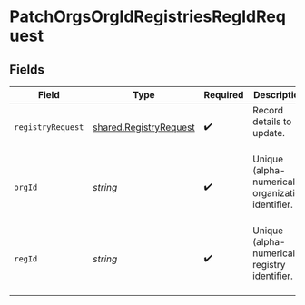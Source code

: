 # PatchOrgsOrgIdRegistriesRegIdRequest


## Fields

| Field                                                            | Type                                                             | Required                                                         | Description                                                      |
| ---------------------------------------------------------------- | ---------------------------------------------------------------- | ---------------------------------------------------------------- | ---------------------------------------------------------------- |
| `registryRequest`                                                | [shared.RegistryRequest](../../models/shared/registryrequest.md) | :heavy_check_mark:                                               | Record details to update.<br/><br/>                              |
| `orgId`                                                          | *string*                                                         | :heavy_check_mark:                                               | Unique (alpha-numerical) organization identifier.<br/><br/>      |
| `regId`                                                          | *string*                                                         | :heavy_check_mark:                                               | Unique (alpha-numerical) registry identifier.<br/><br/>          |